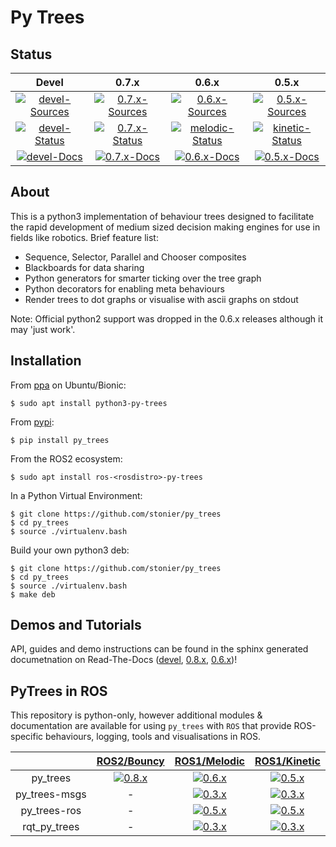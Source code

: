 # Py Trees

## Status

| Devel | 0.7.x | 0.6.x | 0.5.x |
|:---:|:---:|:---:|:---:|
| [![devel-Sources][devel-sources-image]][devel-sources] | [![0.7.x-Sources][0.7.x-sources-image]][0.7.x-sources] | [![0.6.x-Sources][0.6.x-sources-image]][0.6.x-sources] | [![0.5.x-Sources][0.5.x-sources-image]][0.5.x-sources] |
| [![devel-Status][devel-build-status-image]][devel-build-status] | [![0.7.x-Status][0.7.x-build-status-image]][0.7.x-build-status] | [![melodic-Status][melodic-build-status-image]][melodic-build-status] | [![kinetic-Status][kinetic-build-status-image]][kinetic-build-status] | |
| [![devel-Docs][devel-docs-image]][devel-docs] | [![0.7.x-Docs][0.7.x-docs-image]][0.7.x-docs] | [![0.6.x-Docs][0.6.x-docs-image]][0.6.x-docs] | [![0.5.x-Docs][0.5.x-docs-image]][0.5.x-docs] | |

[license-image]: https://img.shields.io/badge/License-BSD%203--Clause-orange.svg?style=plastic
[license]: LICENSE

[devel-sources-image]: http://img.shields.io/badge/sources-devel-blue.svg?style=plastic
[devel-sources]: https://github.com/stonier/py_trees/tree/devel
[0.8.x-sources]: https://github.com/stonier/py_trees/tree/release/0.8.x
[0.7.x-sources]: https://github.com/stonier/py_trees/tree/release/0.7.x
[0.6.x-sources]: https://github.com/stonier/py_trees/tree/release/0.6.x
[0.5.x-sources]: https://github.com/stonier/py_trees/tree/release/0.5.x
[0.4.x-sources]: https://github.com/stonier/py_trees/tree/release/0.4-indigo-kinetic

[devel-build-status-image]: http://build.ros.org/job/Mbin_uB64__py_trees__ubuntu_bionic_amd64__binary/badge/icon?style=plastic
[devel-build-status]: https://circleci.com/gh/stonier/py_trees/tree/devel
[0.8.x-build-status-image]: http://build.ros.org/job/Mbin_uB64__py_trees__ubuntu_bionic_amd64__binary/badge/icon?style=plastic
[0.8.x-build-status]: https://circleci.com/gh/stonier/py_trees/tree/release/0.8.x
[0.7.x-build-status-image]: http://build.ros.org/job/Mbin_uB64__py_trees__ubuntu_bionic_amd64__binary/badge/icon?style=plastic
[0.7.x-build-status]: https://circleci.com/gh/stonier/py_trees/tree/release/0.7.x
[bouncy-build-status-image]: http://build.ros.org/job/Mbin_uB64__py_trees__ubuntu_bionic_amd64__binary/badge/icon?style=plastic
[bouncy-build-status]: http://build.ros.org/job/Mbin_uX64__py_trees__ubuntu_bionic_amd64__binary
[melodic-build-status-image]: http://build.ros.org/job/Mbin_uB64__py_trees__ubuntu_bionic_amd64__binary/badge/icon?style=plastic
[melodic-build-status]: http://build.ros.org/job/Mbin_uX64__py_trees__ubuntu_bionic_amd64__binary
[kinetic-build-status-image]: http://build.ros.org/job/Kbin_uX64__py_trees__ubuntu_xenial_amd64__binary/badge/icon?style=plastic
[kinetic-build-status]: http://build.ros.org/job/Kbin_uX64__py_trees__ubuntu_xenial_amd64__binary

[devel-docs-image]: https://readthedocs.org/projects/py-trees/badge/?version=devel&style=plastic
[devel-docs]: http://py-trees.readthedocs.io/
[0.8.x-docs-image]: https://readthedocs.org/projects/py-trees/badge/?version=release-0.8.x&style=plastic
[0.8.x-docs]: http://py-trees.readthedocs.io/en/release-0.8.x/
[0.7.x-docs-image]: https://readthedocs.org/projects/py-trees/badge/?version=release-0.7.x&style=plastic
[0.7.x-docs]: http://py-trees.readthedocs.io/en/release-0.7.x/
[0.6.x-docs-image]: https://readthedocs.org/projects/py-trees/badge/?version=release-0.6.x&style=plastic
[0.6.x-docs]: http://py-trees.readthedocs.io/en/release-0.6.x/
[0.5.x-docs-image]: https://readthedocs.org/projects/py-trees/badge/?version=release-0.5.x&style=plastic
[0.5.x-docs]: http://py-trees.readthedocs.io/en/release-0.5.x/

## About

This is a python3 implementation of behaviour trees designed to facilitate the rapid development of medium sized decision making engines for use in fields like robotics. Brief feature list:

* Sequence, Selector, Parallel and Chooser composites
* Blackboards for data sharing
* Python generators for smarter ticking over the tree graph
* Python decorators for enabling meta behaviours
* Render trees to dot graphs or visualise with ascii graphs on stdout

Note: Official python2 support was dropped in the 0.6.x releases although it may 'just work'.

## Installation

From [ppa](https://launchpad.net/~d-stonier/+archive/ubuntu/snorriheim) on Ubuntu/Bionic:

```
$ sudo apt install python3-py-trees
```

From [pypi](https://pypi.python.org/pypi/py_trees):

```
$ pip install py_trees
```

From the ROS2 ecosystem:

```
$ sudo apt install ros-<rosdistro>-py-trees
```

In a Python Virtual Environment:

```
$ git clone https://github.com/stonier/py_trees
$ cd py_trees
$ source ./virtualenv.bash
```

Build your own python3 deb:

```
$ git clone https://github.com/stonier/py_trees
$ cd py_trees
$ source ./virtualenv.bash
$ make deb
```

## Demos and Tutorials

API, guides and demo instructions can be found in the sphinx generated documetnation on Read-The-Docs ([devel](http://py-trees.readthedocs.io/), [0.8.x](http://py-trees.readthedocs.io/en/release-0.8.x/), [0.6.x](http://py-trees.readthedocs.io/en/release-0.6.x/))!

## PyTrees in ROS

This repository is python-only, however additional modules & documentation are available for using `py_trees` with `ROS` that provide ROS-specific behaviours, logging, tools and visualisations in ROS.

| | [ROS2/Bouncy][bouncy-repository] | [ROS1/Melodic][melodic-repository] | [ROS1/Kinetic][kinetic-repository] |
|:---:|:---:|:---:|:---:|
| py_trees | [![0.8.x][0.8.x-sources-image]][py-trees-0.7.x] | [![0.6.x][0.6.x-sources-image]][py-trees-0.6.x] | [![0.5.x][0.5.x-sources-image]][py-trees-0.5.x] |
| py_trees-msgs | - | [![0.3.x][0.3.x-sources-image]][py-trees-msgs-melodic] | [![0.3.x][0.3.x-sources-image]][py-trees-msgs-kinetic] |
| py_trees-ros | - | [![0.5.x][0.5.x-sources-image]][py-trees-ros-melodic] | [![0.5.x][0.5.x-sources-image]][py-trees-ros-kinetic] |
| rqt_py_trees | - | [![0.3.x][0.3.x-sources-image]][rqt-py-trees-melodic] | [![0.3.x][0.3.x-sources-image]][rqt-py-trees-kinetic] |

[0.8.x-sources-image]: http://img.shields.io/badge/sources-0.7.x-blue.svg?style=plastic
[0.7.x-sources-image]: http://img.shields.io/badge/sources-0.7.x-blue.svg?style=plastic
[0.6.x-sources-image]: http://img.shields.io/badge/sources-0.6.x-blue.svg?style=plastic
[0.5.x-sources-image]: http://img.shields.io/badge/sources-0.5.x-blue.svg?style=plastic
[0.4.x-sources-image]: http://img.shields.io/badge/sources-0.4.x-blue.svg?style=plastic
[0.3.x-sources-image]: http://img.shields.io/badge/sources-0.3.x-blue.svg?style=plastic

[bouncy-repository]: http://repo.ros2.org/status_page/ros_bouncy_default.html?q=py_trees
[melodic-repository]: http://repositories.ros.org/status_page/ros_melodic_default.html?q=py_trees
[kinetic-repository]: http://repositories.ros.org/status_page/ros_kinetic_default.html?q=py_trees

[py-trees-0.8.x]: https://github.com/stonier/py_trees/tree/release/0.8.x
[py-trees-0.7.x]: https://github.com/stonier/py_trees/tree/release/0.7.x
[py-trees-0.6.x]: https://github.com/stonier/py_trees/tree/release/0.6.x
[py-trees-0.5.x]: https://github.com/stonier/py_trees/tree/release/0.5.x
[py-trees-msgs-kinetic]: https://github.com/stonier/py_trees_msgs/tree/release/0.3-kinetic
[py-trees-msgs-melodic]: https://github.com/stonier/py_trees_msgs/tree/release/0.3-melodic
[py-trees-ros-kinetic]: https://github.com/stonier/py_trees_ros/tree/release/0.5-kinetic
[py-trees-ros-melodic]: https://github.com/stonier/py_trees_ros/tree/release/0.5-melodic
[rqt-py-trees-kinetic]: https://github.com/stonier/rqt_py_trees/tree/release/0.3-kinetic
[rqt-py-trees-melodic]: https://github.com/stonier/rqt_py_trees/tree/release/0.3-melodic
